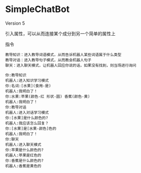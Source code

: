 # SimpleChatBot
Version 5

引入属性，可以从而连接某个成分到另一个简单的属性上
 

指令
```
教导知识：进入教导词语模式，从而告诉机器人某些词语属于什么类型
教导对话：进入教导句子模式，从而教会机器人句子
聊天：进入聊天模式，让机器人回应你说的话，如果没有找到，则当场进行询问
```

```
你:教导知识
机器人:进入知识学习模式
你:名词:[水果](食用-是)
机器人:我明白了！
你:水果:苹果(颜色-红 形状-圆) 香蕉(颜色-黄)
机器人:我明白了！
你:教导对话
机器人:进入对话学习模式
你:[水果]是什么颜色的?
机器人:我应该怎么回复？
你:[水果]是[水果-颜色]色的
机器人:我明白了！
你:聊天
机器人:进入聊天模式
你:苹果是什么颜色的?
机器人:苹果是红色的
你:香蕉是什么颜色的?
机器人:香蕉是黄色的
```